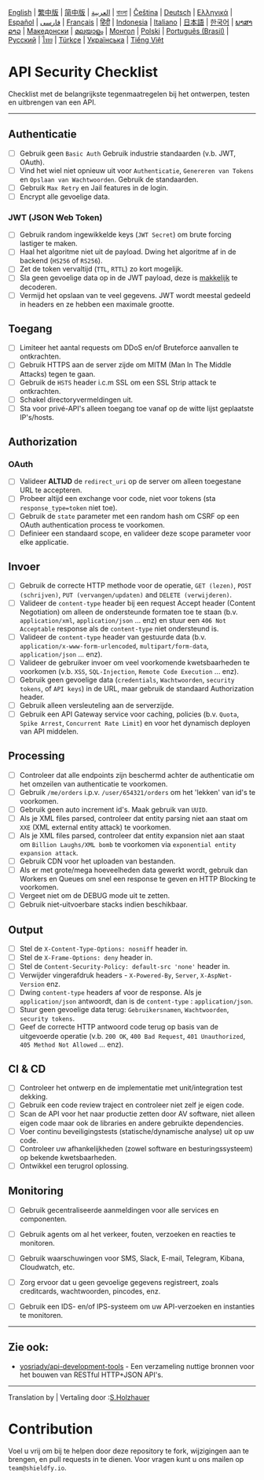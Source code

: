 [English](./README.md) | [繁中版](./README-tw.md) | [简中版](./README-zh.md) | [العربية](./README-ar.md) | [বাংলা](./README-bn.md) | [Čeština](./README-cs.md) | [Deutsch](./README-de.md) | [Ελληνικά](./README-el.md) | [Español](./README-es.md) | [فارسی](./README-fa.md) | [Français](./README-fr.md) | [हिंदी](./README-hi.md) | [Indonesia](./README-id.md) | [Italiano](./README-it.md) | [日本語](./README-ja.md) | [한국어](./README-ko.md) | [ພາສາລາວ](./README-lo.md) | [Македонски](./README-mk.md) | [മലയാളം](./README-ml.md) | [Монгол](./README-mn.md) | [Polski](./README-pl.md) | [Português (Brasil)](./README-pt_BR.md) | [Русский](./README-ru.md) | [ไทย](./README-th.md) | [Türkçe](./README-tr.md) | [Українська](./README-uk.md) | [Tiếng Việt](./README-vi.md)

# API Security Checklist
Checklist met de belangrijkste tegenmaatregelen bij het ontwerpen, testen en uitbrengen van een API.


---

## Authenticatie
- [ ] Gebruik geen `Basic Auth` Gebruik industrie standaarden (v.b. JWT, OAuth).
- [ ] Vind het wiel niet opnieuw uit voor `Authenticatie`, `Genereren van Tokens` en `Opslaan van Wachtwoorden`. Gebruik de standaarden.
- [ ] Gebruik `Max Retry` en Jail features in de login.
- [ ] Encrypt alle gevoelige data.

### JWT (JSON Web Token)
- [ ] Gebruik random ingewikkelde keys (`JWT Secret`) om brute forcing lastiger te maken.
- [ ] Haal het algoritme niet uit de payload. Dwing het algoritme af in de backend (`HS256` of `RS256`).
- [ ] Zet de token vervaltijd (`TTL`, `RTTL`) zo kort mogelijk.
- [ ] Sla geen gevoelige data op in de JWT payload, deze is [makkelijk](https://jwt.io/#debugger-io) te decoderen.
- [ ] Vermijd het opslaan van te veel gegevens. JWT wordt meestal gedeeld in headers en ze hebben een maximale grootte.

## Toegang
- [ ] Limiteer het aantal requests om DDoS en/of Bruteforce aanvallen te ontkrachten.
- [ ] Gebruik HTTPS aan de server zijde om MITM (Man In The Middle Attacks) tegen te gaan.
- [ ] Gebruik de `HSTS` header i.c.m SSL om een SSL Strip attack te ontkrachten.
- [ ] Schakel directoryvermeldingen uit.
- [ ] Sta voor privé-API's alleen toegang toe vanaf op de witte lijst geplaatste IP's/hosts.

## Authorization

### OAuth
- [ ] Valideer **ALTIJD** de `redirect_uri` op de server om alleen toegestane URL te accepteren.
- [ ] Probeer altijd een exchange voor code, niet voor tokens (sta `response_type=token` niet toe).
- [ ] Gebruik de `state` parameter met een random hash om CSRF op een OAuth authentication process te voorkomen.
- [ ] Definieer een standaard scope, en valideer deze scope parameter voor elke applicatie.

## Invoer
- [ ] Gebruik de correcte HTTP methode voor de operatie, `GET (lezen)`, `POST (schrijven)`, `PUT (vervangen/updaten)` and `DELETE (verwijderen)`.
- [ ] Valideer de `content-type` header bij een request Accept header (Content Negotiation) om alleen de ondersteunde formaten toe te staan (b.v. `application/xml`, `application/json` ... enz) en stuur een `406 Not Acceptable` response als de `content-type` niet ondersteund is.
- [ ] Valideer de `content-type` header van gestuurde data (b.v. `application/x-www-form-urlencoded`, `multipart/form-data`, `application/json` ... enz).
- [ ] Valideer de gebruiker invoer om veel voorkomende kwetsbaarheden te voorkomen (v.b. `XSS`, `SQL-Injection`, `Remote Code Execution` ... enz).
- [ ] Gebruik geen gevoelige data (`credentials`, `Wachtwoorden`, `security tokens`, of `API keys`) in de URL, maar gebruik de standaard Authorization header.
- [ ] Gebruik alleen versleuteling aan de serverzijde.
- [ ] Gebruik een API Gateway service voor caching, policies (b.v. `Quota`, `Spike Arrest`, `Concurrent Rate Limit`) en voor het dynamisch deployen van API middelen.

## Processing
- [ ] Controleer dat alle endpoints zijn beschermd achter de authenticatie om het omzeilen van authenticatie te voorkomen.
- [ ] Gebruik `/me/orders` i.p.v. `/user/654321/orders` om het 'lekken' van id's te voorkomen.
- [ ] Gebruik geen auto increment id's. Maak gebruik van `UUID`.
- [ ] Als je XML files parsed, controleer dat entity parsing niet aan staat om `XXE` (XML external entity attack) te voorkomen.
- [ ] Als je XML files parsed, controleer dat entity expansion niet aan staat om `Billion Laughs/XML bomb` te voorkomen via `exponential entity expansion attack`.
- [ ] Gebruik CDN voor het uploaden van bestanden.
- [ ] Als er met grote/mega hoeveelheden data gewerkt wordt, gebruik dan Workers en Queues om snel een response te geven en HTTP Blocking te voorkomen.
- [ ] Vergeet niet om de DEBUG mode uit te zetten.
- [ ] Gebruik niet-uitvoerbare stacks indien beschikbaar.

## Output
- [ ] Stel de `X-Content-Type-Options: nosniff` header in.
- [ ] Stel de `X-Frame-Options: deny` header in.
- [ ] Stel de `Content-Security-Policy: default-src 'none'` header in.
- [ ] Verwijder vingerafdruk headers - `X-Powered-By`, `Server`, `X-AspNet-Version` enz.
- [ ] Dwing `content-type` headers af voor de response. Als je `application/json` antwoordt, dan is de `content-type` : `application/json`.
- [ ] Stuur geen gevoelige data terug: `Gebruikersnamen`, `Wachtwoorden`, `security tokens`.
- [ ] Geef de correcte HTTP antwoord code terug op basis van de uitgevoerde operatie (v.b. `200 OK`, `400 Bad Request`, `401 Unauthorized`, `405 Method Not Allowed` ... enz).

## CI & CD
- [ ] Controleer het ontwerp en de implementatie met unit/integration test dekking.
- [ ] Gebruik een code review traject en controleer niet zelf je eigen code.
- [ ] Scan de API voor het naar productie zetten door AV software, niet alleen eigen code maar ook de libraries en andere gebruikte dependencies.
- [ ] Voer continu beveiligingstests (statische/dynamische analyse) uit op uw code.
- [ ] Controleer uw afhankelijkheden (zowel software en besturingssysteem) op bekende kwetsbaarheden.
- [ ] Ontwikkel een terugrol oplossing.

## Monitoring
- [ ] Gebruik gecentraliseerde aanmeldingen voor alle services en componenten.
- [ ] Gebruik agents om al het verkeer, fouten, verzoeken en reacties te monitoren.
- [ ] Gebruik waarschuwingen voor SMS, Slack, E-mail, Telegram, Kibana, Cloudwatch, etc.
- [ ] Zorg ervoor dat u geen gevoelige gegevens registreert, zoals creditcards, wachtwoorden, pincodes, enz.
- [ ] Gebruik een IDS- en/of IPS-systeem om uw API-verzoeken en instanties te monitoren.


---

## Zie ook:
- [yosriady/api-development-tools](https://github.com/yosriady/api-development-tools) - Een verzameling nuttige bronnen voor het bouwen van RESTful HTTP+JSON API's.


---

Translation by | Vertaling door :[S.Holzhauer](https://github.com/SHolzhauer)

# Contribution
Voel u vrij om bij te helpen door deze repository te fork, wijzigingen aan te brengen, en pull requests in te dienen. Voor vragen kunt u ons mailen op `team@shieldfy.io`.
